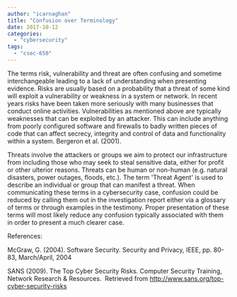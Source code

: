```yaml
---
author: "icarnaghan"
title: "Confusion over Terminology"
date: 2017-10-12
categories: 
  - "cybersecurity"
tags: 
  - "csec-650"
---
```


The terms risk, vulnerability and threat are often confusing and sometime interchangeable leading to a lack of understanding when presenting evidence. Risks are usually based on a probability that a threat of some kind will exploit a vulnerability or weakness in a system or network. In recent years risks have been taken more seriously with many businesses that conduct online activities. Vulnerabilities as mentioned above are typically weaknesses that can be exploited by an attacker. This can include anything from poorly configured software and firewalls to badly written pieces of code that can affect secrecy, integrity and control of data and functionality within a system. Bergeron et al. (2001).

Threats involve the attackers or groups we aim to protect our infrastructure from including those who may seek to steal sensitive data, either for profit or other ulterior reasons. Threats can be human or non-human (e.g. natural disasters, power outages, floods, etc.). The term 'Threat Agent' is used to describe an individual or group that can manifest a threat. When communicating these terms in a cybersecurity case, confusion could be reduced by calling them out in the investigation report either via a glossary of terms or through examples in the testimony. Proper presentation of these terms will most likely reduce any confusion typically associated with them in order to present a much clearer case.

References:

McGraw, G. (2004). Software Security. Security and Privacy, IEEE, pp. 80-83, March/April, 2004

SANS (2009). The Top Cyber Security Risks. Computer Security Training, Network Research & Resources.  Retrieved from http://www.sans.org/top-cyber-security-risks
